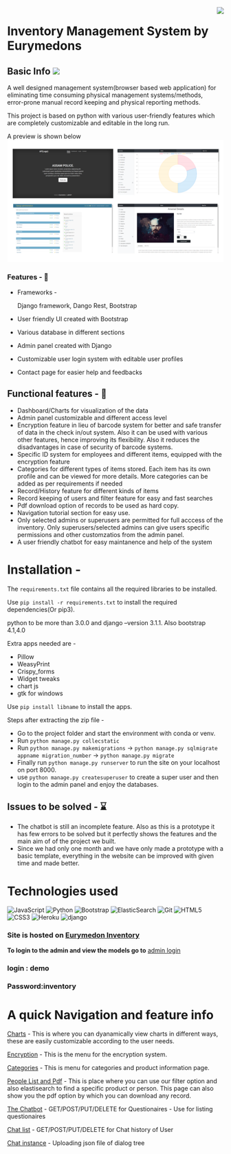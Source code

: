 <a href="https://i.ibb.co/j3Hsqrp/logo.png">
    <img src="https://i.ibb.co/j3Hsqrp/logo.png" align="right" height="200"/>
</a>









# Inventory Management System by Eurymedons


## Basic Info <img src="https://raw.githubusercontent.com/aemmadi/aemmadi/master/wave.gif" width="30px">
A well designed management system(browser based web application) for eliminating time consuming physical management systems/methods, error-prone manual record keeping and physical reporting methods.

This project is based on python with  various user-friendly features which are completely customizable and editable in the long run.

A preview is shown below
![Image Preview](https://github.com/codesbyN/Inventory-image-Eurymedon/blob/master/SS1.png "Image Preview")
### Features - :eyes: 
  * Frameworks -
  
       Django framework, Dango Rest, Bootstrap
  * User friendly UI created with Bootstrap 
  * Various database in different sections
  * Admin panel created with Django
  * Customizable user login system with  editable user profiles
  * Contact page for easier help and feedbacks 
## Functional features - :handshake:
  * Dashboard/Charts for visualization of the data 
  * Admin panel customizable and different access level
  * Encryption feature in lieu of barcode system for better and safe transfer of data in the check in/out system. Also it can be used with various other features, hence improving its flexibility. Also it reduces the disadvantages in case of security of barcode systems.
  * Specific ID system for employees and different items, equipped with the encryption feature
  * Categories for different types of items stored. Each item has its own profile and can be viewed for more details. More categories can be added as per requirements if needed
  * Record/History feature for different kinds of items 
  * Record keeping of users and filter feature for easy and fast searches
  * Pdf download option of records to be used as hard copy.
  * Navigation tutorial section for easy use.
  * Only selected admins or superusers are permitted for full acccess of the inventory. Only superusers/selected admins can give users specific permissions and other customzatios from the admin panel.
  * A user friendly chatbot for easy maintanence and help of the system
  
  
# Installation - 
The `requirements.txt` file contains all the required libraries to be installed.

Use `pip install -r requirements.txt` to install the required dependencies(Or pip3).

python to be more than 3.0.0 and django –version 3.1.1. Also bootstrap 4.1,4.0

Extra apps needed are -
  * Pillow 
  * WeasyPrint
  * Crispy_forms
  * Widget tweaks
  * chart js
  * gtk for windows

 Use `pip install libname` to install the apps.
 
 Steps after extracting the zip file - 
  * Go to the project folder and start the environment with conda or venv.
  * Run `python manage.py collecstatic`
  * Run `python manage.py makemigrations` -> `python manage.py sqlmigrate appname migration_number` -> `python manage.py migrate`
  * Finally run `python manage.py runserver` to run the site on your localhost on port 8000.
  * use `python manage.py createsuperuser` to create a super user and then login to the admin panel and enjoy the databases.
  
  ## Issues to be solved - :hourglass:
 * The chatbot is still an incomplete feature. Also as this is a prototype it has few errors to be solved but it perfectly shows the features and the main aim of of the project we built.
 * Since we had only one month and we have only made a prototype with a basic template, everything in the website can be improved with given time and made better.

# Technologies used
![JavaScript](https://img.shields.io/badge/-JavaScript-black?style=flat-square&logo=javascript)
![Python](https://img.shields.io/badge/-Python-black?style=flat-square&logo=Python)
![Bootstrap](https://img.shields.io/badge/-Bootstrap-563D7C?style=flat-square&logo=bootstrap)
![ElasticSearch](https://img.shields.io/badge/-ElasticSearch-005571?style=flat-square&logo=elasticsearch)
![Git](https://img.shields.io/badge/-Git-black?style=flat-square&logo=git)
![HTML5](https://img.shields.io/badge/-HTML5-E34F26?style=flat-square&logo=html5&logoColor=white)
![CSS3](https://img.shields.io/badge/-CSS3-1572B6?style=flat-square&logo=css3)
![Heroku](https://img.shields.io/badge/-Heroku-430098?style=round&logo=heroku) 
![django](https://img.shields.io/badge/-django-450098?style=round&logo=django)  
  

  ### Site is hosted on [Eurymedon Inventory](http://eurymedon-inventory.herokuapp.com)
  **To login to the admin and view the models go to**
  [admin login](eurymedon-inventory.herokuapp.com/admin) 
  ### login : demo
  ### Password:inventory
  
  
  # A quick Navigation and feature info
  [Charts](http://eurymedon-inventory.herokuapp.com/dashboard/) - This is where you can dyanamically view charts in different ways, these are easily customizable according to the user needs.
  
  [Encryption](http://eurymedon-inventory.herokuapp.com/encryption/encryption/) - This is the menu for the encryption system.
  
  [Categories](http://eurymedon-inventory.herokuapp.com/categories) -  This is menu for categories and product information page.
  
  [People List and Pdf](http://eurymedon-inventory.herokuapp.com/users/user-list) -  This is place where you can use our filter option and also elastisearch to find a specific product or person. This page can also show you the pdf option by which you can download any record.
  
  [The Chatbot](http://eurymedon-inventory.herokuapp.com/thechatbot/thechatbot) -  GET/POST/PUT/DELETE for Questionaires - Use for listing questionaires
  
  [Chat list](http://eurymedon-inventory.herokuapp.com/chat/thechatbotchat/) - GET/POST/PUT/DELETE for Chat history of User
  
  [Chat instance](http://eurymedon-inventory.herokuapp.com/chat/thechatbotchat/chatbot/) - Uploading json file of dialog tree
  
